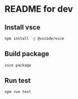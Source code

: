 # README for dev

## Install vsce

```sh
npm install -g @vscode/vsce
```

## Build package

```sh
vsce package
```

## Run test

```sh
npm run test
```

